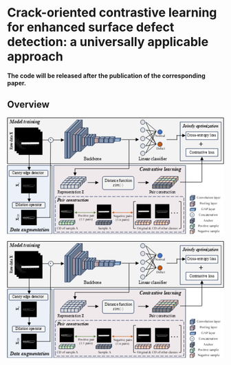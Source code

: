 # Crack-oriented contrastive learning for enhanced surface defect detection: a universally applicable approach

**The code will be released after the publication of the corresponding paper.**

## Overview
![COCL](images/COCL.png)

<img src="images/COCL.png" alt="COCL" style="max-width: 100\%; height: auto;" />
